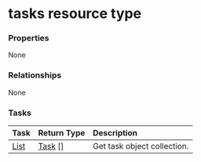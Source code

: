 # tasks resource type



### Properties
None

### Relationships
None


### Tasks

| Task		   | Return Type	|Description|
|:---------------|:--------|:----------|
|[List](../api/task_list.md) | [Task](task.md) [] |Get task object collection. |

<!-- uuid: 4900bb8e-9dba-41c4-ab0e-9a2bed40c073
2015-10-09 18:16:07 UTC -->